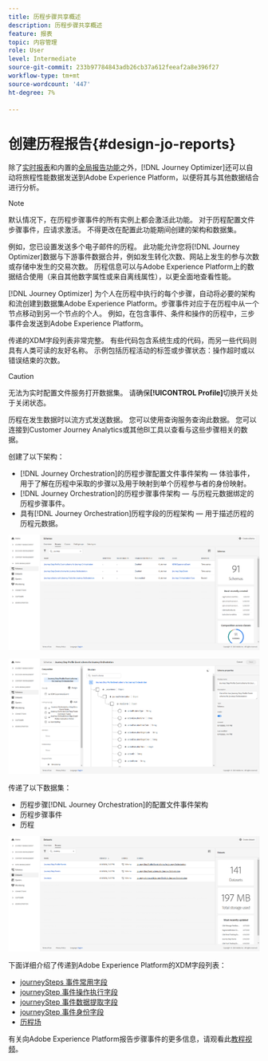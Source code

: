 ```yaml
---
title: 历程步骤共享概述
description: 历程步骤共享概述
feature: 报表
topic: 内容管理
role: User
level: Intermediate
source-git-commit: 233b97784843adb26cb37a612feeaf2a8e396f27
workflow-type: tm+mt
source-wordcount: '447'
ht-degree: 7%

---
```


# 创建历程报告{#design-jo-reports}

除了[实时报表](live-report.md)和内置的[全局报告功能](global-report.md)之外，[!DNL Journey Optimizer]还可以自动将旅程性能数据发送到Adobe Experience Platform，以便将其与其他数据结合进行分析。

>[!NOTE]
>
>默认情况下，在历程步骤事件的所有实例上都会激活此功能。 对于历程配置文件步骤事件，应请求激活。 不得更改在配置此功能期间创建的架构和数据集。

例如，您已设置发送多个电子邮件的历程。 此功能允许您将[!DNL Journey Optimizer]数据与下游事件数据合并，例如发生转化次数、网站上发生的参与次数或存储中发生的交易次数。 历程信息可以与Adobe Experience Platform上的数据结合使用（来自其他数字属性或来自离线属性），以更全面地查看性能。

[!DNL Journey Optimizer] 为个人在历程中执行的每个步骤，自动将必要的架构和流创建到数据集Adobe Experience Platform。步骤事件对应于在历程中从一个节点移动到另一个节点的个人。 例如，在包含事件、条件和操作的历程中，三步事件会发送到Adobe Experience Platform。

传递的XDM字段列表非常完整。 有些代码包含系统生成的代码，而另一些代码则具有人类可读的友好名称。 示例包括历程活动的标签或步骤状态：操作超时或以错误结束的次数。

>[!CAUTION]
>
>无法为实时配置文件服务打开数据集。 请确保&#x200B;**[!UICONTROL Profile]**&#x200B;切换开关处于关闭状态。

历程在发生数据时以流方式发送数据。 您可以使用查询服务查询此数据。 您可以连接到Customer Journey Analytics或其他BI工具以查看与这些步骤相关的数据。

创建了以下架构：

* [!DNL Journey Orchestration]的历程步骤配置文件事件架构 — 体验事件，用于了解在历程中采取的步骤以及用于映射到单个历程参与者的身份映射。
* [!DNL Journey Orchestration]的历程步骤事件架构 — 与历程元数据绑定的历程步骤事件。
* 具有[!DNL Journey Orchestration]历程字段的历程架构 — 用于描述历程的历程元数据。

![](../assets/sharing1.png)

![](../assets/sharing2.png)

传递了以下数据集：

* 历程步骤[!DNL Journey Orchestration]的配置文件事件架构
* 历程步骤事件
* 历程

![](../assets/sharing3.png)

下面详细介绍了传递到Adobe Experience Platform的XDM字段列表：

* [journeySteps 事件常用字段](../reports/sharing-common-fields.md)
* [journeyStep 事件操作执行字段](../reports/sharing-execution-fields.md)
* [journeyStep 事件数据提取字段](../reports/sharing-fetch-fields.md)
* [journeyStep 事件身份字段](../reports/sharing-identity-fields.md)
* [历程场](../reports/sharing-journey-fields.md)

有关向Adobe Experience Platform报告步骤事件的更多信息，请观看此[教程视频](https://experienceleague.adobe.com/docs/journey-orchestration-learn/tutorials/reporting-step-events-to-adobe-experience-platform.html)。

